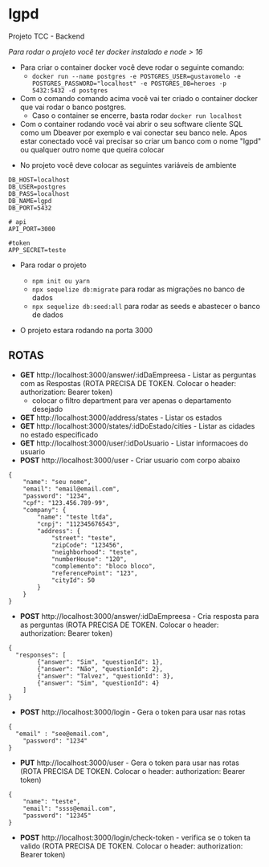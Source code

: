 # lgpd

Projeto TCC - Backend

_Para rodar o projeto você ter docker instalado e node > 16_

- Para criar o container docker você deve rodar o seguinte comando:
  - `docker run --name postgres -e POSTGRES_USER=gustavomelo -e POSTGRES_PASSWORD="localhost" -e POSTGRES_DB=heroes -p 5432:5432 -d postgres`
- Com o comando comando acima você vai ter criado o container docker que vai rodar o banco postgres.
  - Caso o container se encerre, basta rodar `docker run localhost`
- Com o container rodando você vai abrir o seu software cliente SQL como um Dbeaver por exemplo e vai conectar seu banco nele. Apos estar conectado você vai precisar so criar um banco com o nome "lgpd" ou qualquer outro nome que queira colocar

* No projeto você deve colocar as seguintes variáveis de ambiente

```# database
DB_HOST=localhost
DB_USER=postgres
DB_PASS=localhost
DB_NAME=lgpd
DB_PORT=5432

# api
API_PORT=3000

#token
APP_SECRET=teste
```

- Para rodar o projeto

  - `npm init ou yarn`
  - `npx sequelize db:migrate` para rodar as migrações no banco de dados
  - `npx sequelize db:seed:all` para rodar as seeds e abastecer o banco de dados

- O projeto estara rodando na porta 3000

## ROTAS

- **GET** http://localhost:3000/answer/:idDaEmpreesa - Listar as perguntas com as Respostas (ROTA PRECISA DE TOKEN. Colocar o header: authorization: Bearer token)
  - colocar o filtro department para ver apenas o departamento desejado
- **GET** http://localhost:3000/address/states - Listar os estados
- **GET** http://localhost:3000/states/:idDoEstado/cities - Listar as cidades no estado especificado
- **GET** http://localhost:3000/user/:idDoUsuario - Listar informacoes do usuario
- **POST** http://localhost:3000/user - Criar usuario com corpo abaixo

```
{
	"name": "seu nome",
	"email": "email@email.com",
	"password": "1234",
	"cpf": "123.456.789-99",
	"company": {
		"name": "teste ltda",
		"cnpj": "112345676543",
		"address": {
			"street": "teste",
			"zipCode": "123456",
			"neighborhood": "teste",
			"numberHouse": "120",
			"complemento": "bloco bloco",
			"referencePoint": "123",
			"cityId": 50
		}
	}
}
```

- **POST** http://localhost:3000/answer/:idDaEmpreesa - Cria resposta para as perguntas (ROTA PRECISA DE TOKEN. Colocar o header: authorization: Bearer token)

```
{
  "responses": [
		{"answer": "Sim", "questionId": 1},
		{"answer": "Não", "questionId": 2},
		{"answer": "Talvez", "questionId": 3},
		{"answer": "Sim", "questionId": 4}
	]
}
```

- **POST** http://localhost:3000/login - Gera o token para usar nas rotas

```
{
  "email" : "see@email.com",
	"password": "1234"
}
```

- **PUT** http://localhost:3000/user - Gera o token para usar nas rotas (ROTA PRECISA DE TOKEN. Colocar o header: authorization: Bearer token)

```
{
	"name": "teste",
	"email": "ssss@email.com",
	"password": "12345"
}
```

- **POST** http://localhost:3000/login/check-token - verifica se o token ta valido (ROTA PRECISA DE TOKEN. Colocar o header: authorization: Bearer token)
